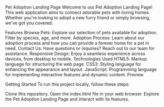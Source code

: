 Pet Adoption Landing Page
Welcome to our Pet Adoption Landing Page! This web application aims to connect adorable pets with loving homes. Whether you're looking to adopt a new furry friend or simply browsing, we've got you covered.

Features
Browse Pets: Explore our selection of pets available for adoption. Filter by species, age, and more.
Adoption Process: Learn about our adoption process and how you can provide a forever home for a pet in need.
Contact Us: Have questions or inquiries? Reach out to our team for assistance.
Responsive Design: Enjoy a seamless experience across devices, from desktop to mobile.
Technologies Used
HTML5: Markup language for structuring the web page.
CSS3: Styling language for enhancing the appearance and layout.
JavaScript: Programming language for implementing interactive features and dynamic content.
Preview

Getting Started
To run this project locally, follow these steps:

Clone this repository.
Open the index.html file in your web browser.
Explore the Pet Adoption Landing Page and interact with its features.
